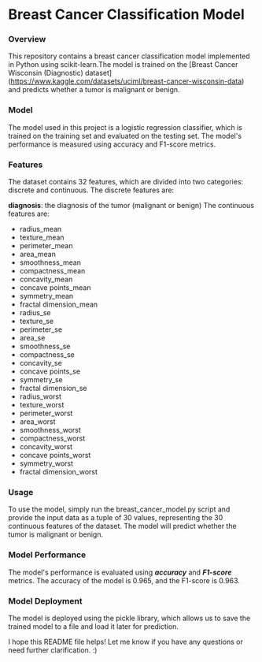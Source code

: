 # **Breast Cancer Classification Model**

### Overview
This repository contains a breast cancer classification model implemented in Python using scikit-learn.The model is trained on the [Breast Cancer Wisconsin (Diagnostic) dataset] (https://www.kaggle.com/datasets/uciml/breast-cancer-wisconsin-data) and predicts whether a tumor is malignant or benign.

### Model
The model used in this project is a logistic regression classifier, which is trained on the training set and evaluated on the testing set. The model's performance is measured using accuracy and F1-score metrics.

### Features
The dataset contains 32 features, which are divided into two categories: discrete and continuous. The discrete features are:

**diagnosis**: the diagnosis of the tumor (malignant or benign)
The continuous features are:

* radius_mean
* texture_mean
* perimeter_mean
* area_mean
* smoothness_mean
* compactness_mean
* concavity_mean
* concave points_mean
* symmetry_mean
* fractal dimension_mean
* radius_se
* texture_se
* perimeter_se
* area_se
* smoothness_se
* compactness_se
* concavity_se
* concave points_se
* symmetry_se
* fractal dimension_se
* radius_worst
* texture_worst
* perimeter_worst
* area_worst
* smoothness_worst
* compactness_worst
* concavity_worst
* concave points_worst
* symmetry_worst
* fractal dimension_worst

### Usage
To use the model, simply run the breast_cancer_model.py script and provide the input data as a tuple of 30 values, representing the 30 continuous features of the dataset. The model will predict whether the tumor is malignant or benign.

### Model Performance
The model's performance is evaluated using __*accuracy*__ and __*F1-score*__ metrics. The accuracy of the model is 0.965, and the F1-score is 0.963.

### Model Deployment
The model is deployed using the pickle library, which allows us to save the trained model to a file and load it later for prediction.

I hope this README file helps! Let me know if you have any questions or need further clarification. :) 
